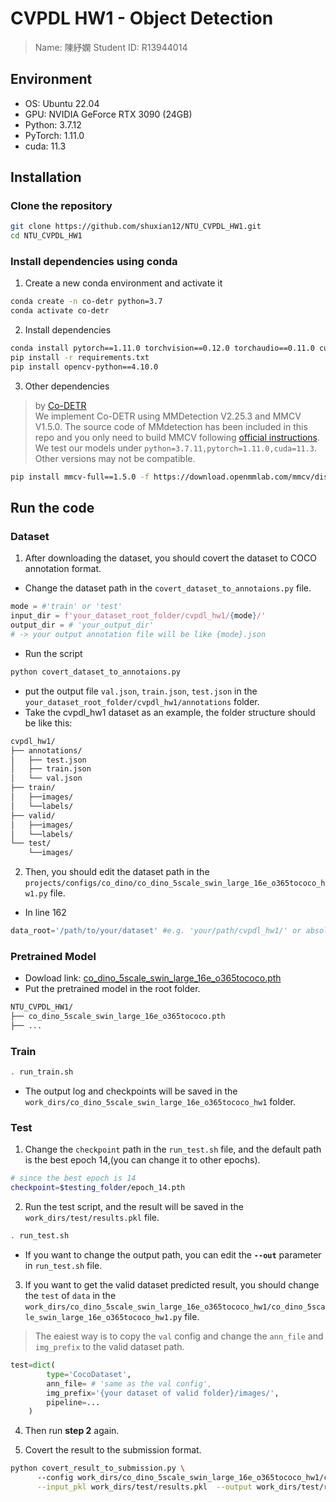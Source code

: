 # CVPDL HW1 - Object Detection

> Name: 陳紓嫻
> Student ID: R13944014

## Environment

- OS: Ubuntu 22.04
- GPU: NVIDIA GeForce RTX 3090 (24GB)
- Python: 3.7.12
- PyTorch: 1.11.0
- cuda: 11.3

## Installation

### Clone the repository

```bash
git clone https://github.com/shuxian12/NTU_CVPDL_HW1.git
cd NTU_CVPDL_HW1
```

### Install dependencies using conda

1. Create a new conda environment and activate it
```bash
conda create -n co-detr python=3.7
conda activate co-detr
```

2. Install dependencies
```bash
conda install pytorch==1.11.0 torchvision==0.12.0 torchaudio==0.11.0 cudatoolkit=11.3 -c pytorch
pip install -r requirements.txt
pip install opencv-python==4.10.0
```
3. Other dependencies

> by [Co-DETR](https://github.com/Sense-X/Co-DETR/tree/main?tab=readme-ov-file) \
> We implement Co-DETR using MMDetection V2.25.3 and MMCV V1.5.0. The source code of MMdetection has been included in this repo and you only need to build MMCV following [official instructions](https://github.com/open-mmlab/mmcv/tree/v1.5.0#installation). We test our models under `python=3.7.11,pytorch=1.11.0,cuda=11.3`. Other versions may not be compatible.

```bash
pip install mmcv-full==1.5.0 -f https://download.openmmlab.com/mmcv/dist/cu113/torch1.11.0/index.html
```

## Run the code

### Dataset
1. After downloading the dataset, you should covert the dataset to COCO annotation format.
* Change the dataset path in the `covert_dataset_to_annotaions.py` file.
```python
mode = #'train' or 'test'
input_dir = f'your_dataset_root_folder/cvpdl_hw1/{mode}/'
output_dir = # 'your_output_dir'
# -> your output annotation file will be like {mode}.json
```
* Run the script
```bash
python covert_dataset_to_annotaions.py
```
* put the output file `val.json`, `train.json`, `test.json` in the `your_dataset_root_folder/cvpdl_hw1/annotations` folder.
* Take the cvpdl_hw1 dataset as an example, the folder structure should be like this:
```bash
cvpdl_hw1/
├── annotations/
│   ├── test.json
│   ├── train.json
│   └── val.json
├── train/
│   ├──images/
│   └──labels/
├── valid/
│   ├──images/
│   └──labels/
└── test/
    └──images/
```
2. Then, you should edit the dataset path in the `projects/configs/co_dino/co_dino_5scale_swin_large_16e_o365tococo_hw1.py` file.
* In line 162
```python
data_root='/path/to/your/dataset' #e.g. 'your/path/cvpdl_hw1/' or absolute path
```

### Pretrained Model

* Dowload link: [co_dino_5scale_swin_large_16e_o365tococo.pth](https://drive.google.com/file/d/1ffDz9lGNAjEF7iXzINZezZ4alx6S0KcO/view?usp=share_link)
* Put the pretrained model in the root folder.
```bash
NTU_CVPDL_HW1/
├── co_dino_5scale_swin_large_16e_o365tococo.pth
├── ...
```

### Train
```bash
. run_train.sh
```
* The output log and checkpoints will be saved in the `work_dirs/co_dino_5scale_swin_large_16e_o365tococo_hw1` folder.

### Test
1. Change the `checkpoint` path in the `run_test.sh` file, and the default path is the best epoch 14,(you can change it to other epochs).
  ```bash
  # since the best epoch is 14
  checkpoint=$testing_folder/epoch_14.pth
  ```
2. Run the test script, and the result will be saved in the `work_dirs/test/results.pkl` file.
  ```bash
  . run_test.sh
  ```
* If you want to change the output path, you can edit the **`--out`** parameter in `run_test.sh` file.

3. If you want to get the valid dataset predicted result, you should change the `test` of `data` in the `work_dirs/co_dino_5scale_swin_large_16e_o365tococo_hw1/co_dino_5scale_swin_large_16e_o365tococo_hw1.py` file. 
> The eaiest way is to copy the `val` config and change the `ann_file` and `img_prefix` to the valid dataset path.
```python
test=dict(
        type='CocoDataset',
        ann_file= # 'same as the val config',
        img_prefix='{your dataset of valid folder}/images/',
        pipeline=...
    )
```
4. Then run **step 2** again.

5. Covert the result to the submission format.
```sh
python covert_result_to_submission.py \ 
      --config work_dirs/co_dino_5scale_swin_large_16e_o365tococo_hw1/co_dino_5scale_swin_large_16e_o365tococo_hw1.py \
      --input_pkl work_dirs/test/results.pkl  --output work_dirs/test/results.json
```